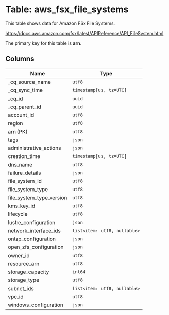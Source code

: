 # Table: aws_fsx_file_systems

This table shows data for Amazon FSx File Systems.

https://docs.aws.amazon.com/fsx/latest/APIReference/API_FileSystem.html

The primary key for this table is **arn**.

## Columns

| Name          | Type          |
| ------------- | ------------- |
|_cq_source_name|`utf8`|
|_cq_sync_time|`timestamp[us, tz=UTC]`|
|_cq_id|`uuid`|
|_cq_parent_id|`uuid`|
|account_id|`utf8`|
|region|`utf8`|
|arn (PK)|`utf8`|
|tags|`json`|
|administrative_actions|`json`|
|creation_time|`timestamp[us, tz=UTC]`|
|dns_name|`utf8`|
|failure_details|`json`|
|file_system_id|`utf8`|
|file_system_type|`utf8`|
|file_system_type_version|`utf8`|
|kms_key_id|`utf8`|
|lifecycle|`utf8`|
|lustre_configuration|`json`|
|network_interface_ids|`list<item: utf8, nullable>`|
|ontap_configuration|`json`|
|open_zfs_configuration|`json`|
|owner_id|`utf8`|
|resource_arn|`utf8`|
|storage_capacity|`int64`|
|storage_type|`utf8`|
|subnet_ids|`list<item: utf8, nullable>`|
|vpc_id|`utf8`|
|windows_configuration|`json`|